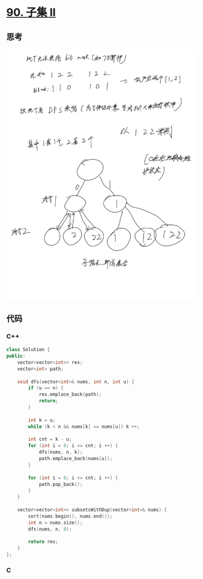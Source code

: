 # [90. 子集 II](https://leetcode.cn/problems/subsets-ii/description/)

## 思考

![](../images/113.png)

## 代码

### C++

```c++
class Solution {
public:
    vector<vector<int>> res;
    vector<int> path;

    void dfs(vector<int>& nums, int n, int u) {
        if (u == n) {
            res.emplace_back(path);
            return;
        }

        int k = u;
        while (k < n && nums[k] == nums[u]) k ++;

        int cnt = k - u;
        for (int i = 0; i <= cnt; i ++) {
            dfs(nums, n, k);
            path.emplace_back(nums[u]);
        }

        for (int i = 0; i <= cnt; i ++) {
            path.pop_back();
        }
    }

    vector<vector<int>> subsetsWithDup(vector<int>& nums) {
        sort(nums.begin(), nums.end());
        int n = nums.size();
        dfs(nums, n, 0);

        return res;
    }
};
```

### C

```c

```
